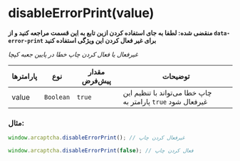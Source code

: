 # disableErrorPrint(value)

**منقضی شده: لطفا به جای استفاده کردن ازین تابع به [این](/configuration#arcaptcha-container-configuration) قسمت مراجعه کنید و از `data-error-print` برای غیر فعال کردن این ویژگی استفاده کنید**

_غیرفعال یا فعال کردن چاپ خطا در پایین جعبه کپچا_

| پارامترها | نوع       | مقدار پیش‌فرض | توضیحات                                                     |
| --------- | --------- | ------------- | ----------------------------------------------------------- |
| value     | `Boolean` | `true`        | چاپ خطا می‌تواند با تنظیم این پارامتر به `true` غیرفعال شود |

### مثال:

```js
window.arcaptcha.disableErrorPrint(); // غیرفعال کردن چاپ

window.arcaptcha.disableErrorPrint(false); // فعال کردن چاپ
```
